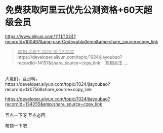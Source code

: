 # 免费获取阿里云优先公测资格+60天超级会员


https://www.aliyun.com/1111/1024?recordId=100497&amp;userCode=ablu0emo&amp;share_source=copy_link

<div class="quote"><blockquote><font size="2"><a href="https://www.hostloc.com/forum.php?mod=redirect&amp;goto=findpost&amp;pid=9336775&amp;ptid=757202" target="_blank"><font color="#999999">801N 发表于 2020-10-22 17:12</font></a></font><br />
https://developer.aliyun.com/topic/1024/jiayoubao?recordId=14157&amp;share_source=copy_link&nbsp; &nbsp; 互相点击 ...</blockquote></div><br />
大佬们，互点啊，<br />
https://developer.aliyun.com/topic/1024/jiayoubao?recordId=130756&amp;share_source=copy_link

https://developer.aliyun.com/topic/1024/jiayoubao?recordId=134055&amp;share_source=copy_link<br />
<br />
互点一下呀 互点必回

帮顶一下吧
